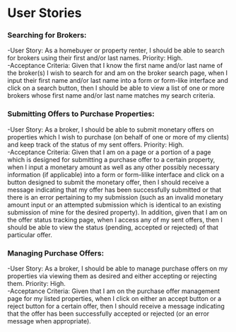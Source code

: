 # User Stories

### Searching for Brokers:
-User Story: As a homebuyer or property renter, I should be able to search for brokers using their first and/or last names. Priority: High.\
-Acceptance Criteria: Given that I know the first name and/or last name of the broker(s) I wish to search for and am on the broker search page, when I input their first name and/or last name into a form or form-like interface and click on a search button, then I should be able to view a list of one or more brokers whose first name and/or last name matches my search criteria.

### Submitting Offers to Purchase Properties:
-User Story: As a broker, I should be able to submit monetary offers on properties which I wish to purchase (on behalf of one or more of my clients) and keep track of the status of my sent offers. Priority: High.\
-Acceptance Criteria: Given that I am on a page or a portion of a page which is designed for submitting a purchase offer to a certain property, when I input a monetary amount as well as any other possibly necessary information (if applicable) into a form or form-lilike interface and click on a button designed to submit the monetary offer, then I should receive a message indicating that my offer has been successfully submitted or that there is an error pertaining to my submission (such as an invalid monetary amount input or an attempted submission which is identical to an existing submission of mine for the desired property). In addition, given that I am on the offer status tracking page, when I access any of my sent offers, then I should be able to view the status (pending, accepted or rejected) of that particular offer.

### Managing Purchase Offers: 
-User Story: As a broker, I should be able to manage purchase offers on my properties via viewing them as desired and either accepting or rejecting them. Priority: High.\
-Acceptance Criteria: Given that I am on the purchase offer management page for my listed properties, when I click on either an accept button or a reject button for a certain offer, then I should receive a message indicating that the offer has been successfully accepted or rejected (or an error message when appropriate).
